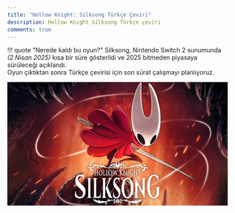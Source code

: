 ```yaml
---
title: "Hollow Knight: Silksong Türkçe Çeviri"
description: Hollow Knight Silksong Türkçe çeviri
comments: true
---
```


!!! quote "Nerede kaldı bu oyun?"
	Silksong, Nintendo Switch 2 sunumunda *(2 Nisan 2025)* kısa bir süre gösterildi ve 2025 bitmeden piyasaya sürüleceği açıklandı.  
	Oyun çıktıktan sonra Türkçe çevirisi için son sürat çalışmayı planlıyoruz.

![Banner](../img/silksong/banner.webp)